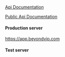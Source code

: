 [Api Documentation](index.md)

[Public Api Documentation](public.md)

#### Production server
https://app.beyondvip.com

#### Test server


